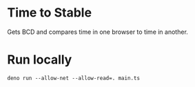 # Time to Stable

Gets BCD and compares time in one browser to time in another.

# Run locally

`deno run --allow-net --allow-read=. main.ts`
